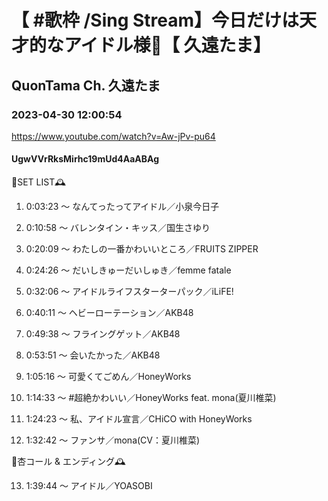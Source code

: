 # 【 #歌枠 /Sing Stream】今日だけは天才的なアイドル様🌟【 久遠たま】

## QuonTama Ch. 久遠たま

### 2023-04-30 12:00:54

https://www.youtube.com/watch?v=Aw-jPv-pu64

#### UgwVVrRksMirhc19mUd4AaABAg

🥀SET LIST🕰



01. 0:03:23 ～ なんてったってアイドル／小泉今日子



02. 0:10:58 ～ バレンタイン・キッス／国生さゆり



03. 0:20:09 ～ わたしの一番かわいいところ／FRUITS ZIPPER



04. 0:24:26 ～ だいしきゅーだいしゅき／femme fatale



05. 0:32:06 ～ アイドルライフスターターパック／iLiFE!



06. 0:40:11 ～ ヘビーローテーション／AKB48



07. 0:49:38 ～ フライングゲット／AKB48



08. 0:53:51 ～ 会いたかった／AKB48



09. 1:05:16 ～ ​​可愛くてごめん／HoneyWorks



10. 1:14:33 ～ #超絶かわいい／HoneyWorks feat. mona(夏川椎菜)



11. 1:24:23 ～ 私、アイドル宣言／CHiCO with HoneyWorks



12. 1:32:42 ～ ファンサ／mona(CV：夏川椎菜)



🥀杏コール & エンディング🕰



13. 1:39:44 ～ アイドル／YOASOBI

